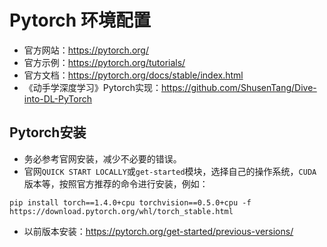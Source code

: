 # Pytorch 环境配置

- 官方网站：<https://pytorch.org/>
- 官方示例：<https://pytorch.org/tutorials/>
- 官方文档：<https://pytorch.org/docs/stable/index.html>
- 《动手学深度学习》Pytorch实现：<https://github.com/ShusenTang/Dive-into-DL-PyTorch>

## Pytorch安装

- 务必参考官网安装，减少不必要的错误。
- 官网`QUICK START LOCALLY`或`get-started`模块，选择自己的操作系统，`CUDA`版本等，按照官方推荐的命令进行安装，例如：

~~~shell
pip install torch==1.4.0+cpu torchvision==0.5.0+cpu -f https://download.pytorch.org/whl/torch_stable.html
~~~

- 以前版本安装：<https://pytorch.org/get-started/previous-versions/>
